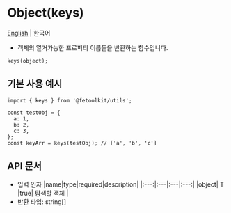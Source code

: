 # Object(keys)

[English](./keys.md) | 한국어

- 객체의 열거가능한 프로퍼티 이름들을 반환하는 함수입니다.

```tsx
keys(object);
```

## 기본 사용 예시

```tsx
import { keys } from '@fetoolkit/utils';

const testObj = {
  a: 1,
  b: 2,
  c: 3,
};
const keyArr = keys(testObj); // ['a', 'b', 'c']
```

## API 문서

- 입력 인자
  |name|type|required|description|
  |:---:|:---|:---|:---:|
  |object| T |true| 탐색할 객체 |
- 반환 타입: string[]
